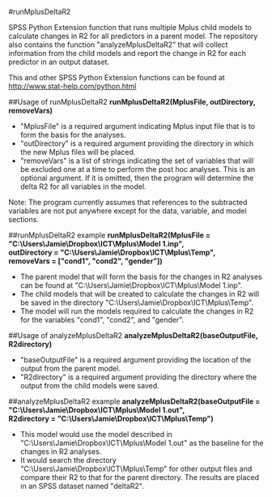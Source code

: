 #runMplusDeltaR2

SPSS Python Extension function that runs multiple Mplus child models to calculate changes in R2 for all predictors in a parent model. The repository also contains the function "analyzeMplusDeltaR2" that will collect information from the child models and report the change in R2 for each predictor in an output dataset.

This and other SPSS Python Extension functions can be found at http://www.stat-help.com/python.html

##Usage of runMplusDeltaR2
**runMplusDeltaR2(MplusFile, outDirectory, removeVars)**
* "MplusFile" is a required argument indicating Mplus input file that is to form the basis for the analyses.
* "outDirectory" is a required argument providing the directory in which the new Mplus files will be placed.
* "removeVars" is a list of strings indicating the set of variables that will be excluded one at a time to perform the post hoc analyses. This is an optional argument. If it is omitted, then the program will determine the delta R2 for all variables in the model.

Note: The program currently assumes that references to the subtracted variables are not put anywhere except for the data, variable, and model sections. 

##runMplusDeltaR2 example
**runMplusDeltaR2(MplusFile = "C:\Users\Jamie\Dropbox\ICT\Mplus\Model 1.inp",  
outDirectory = "C:\Users\Jamie\Dropbox\ICT\Mplus\Temp",  
removeVars = ["cond1", "cond2", "gender"])**  
* The parent model that will form the basis for the changes in R2 analyses can be found at "C:\Users\Jamie\Dropbox\ICT\Mplus\Model 1.inp".
* The child models that will be created to calculate the changes in R2 will be saved in the directory "C:\Users\Jamie\Dropbox\ICT\Mplus\Temp".
* The model will run the models required to calculate the changes in R2 for the variables "cond1", "cond2", and "gender".

##Usage of analyzeMplusDeltaR2
**analyzeMplusDeltaR2(baseOutputFile, R2directory)**
* "baseOutputFile" is a required argument providing the location of the output from the parent model.
* "R2directory" is a required argument providing the directory where the output from the child models were saved.

##analyzeMplusDeltaR2 example
**analyzeMplusDeltaR2(baseOutputFile = "C:\Users\Jamie\Dropbox\ICT\Mplus\Model 1.out",  
R2directory = "C:\Users\Jamie\Dropbox\ICT\Mplus\Temp")**
* This model would use the model described in "C:\Users\Jamie\Dropbox\ICT\Mplus\Model 1.out" as the baseline for the changes in R2 analyses.
* It would search the directory "C:\Users\Jamie\Dropbox\ICT\Mplus\Temp" for other output files and compare their R2 to that for the parent directory. The results are placed in an SPSS dataset named "deltaR2".
